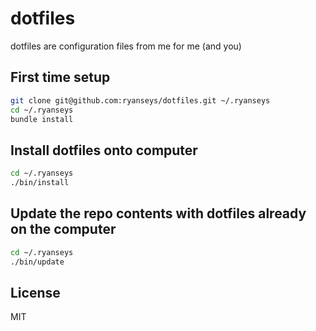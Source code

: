 # dotfiles

dotfiles are configuration files from me for me (and you)

## First time setup

```sh
git clone git@github.com:ryanseys/dotfiles.git ~/.ryanseys
cd ~/.ryanseys
bundle install
```

## Install dotfiles onto computer

```sh
cd ~/.ryanseys
./bin/install
```

## Update the repo contents with dotfiles already on the computer

```sh
cd ~/.ryanseys
./bin/update
```

## License

MIT
